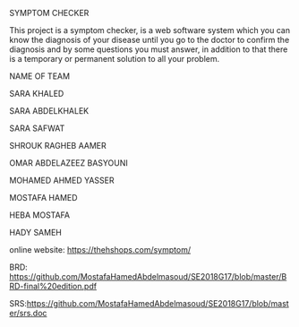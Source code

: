 SYMPTOM CHECKER

This project is a symptom checker, is a web software system which you can know the diagnosis of your disease until you go to the doctor to confirm the diagnosis and by some questions you must answer, in addition to that there is a temporary or permanent solution to all your problem.



NAME OF TEAM 

SARA KHALED

SARA ABDELKHALEK

SARA SAFWAT

SHROUK RAGHEB AAMER

OMAR ABDELAZEEZ BASYOUNI

MOHAMED AHMED YASSER

MOSTAFA HAMED

HEBA MOSTAFA

HADY SAMEH


online website: https://thehshops.com/symptom/

BRD: https://github.com/MostafaHamedAbdelmasoud/SE2018G17/blob/master/BRD-final%20edition.pdf

SRS:https://github.com/MostafaHamedAbdelmasoud/SE2018G17/blob/master/srs.doc
